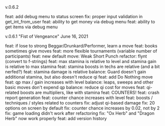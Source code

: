 v.0.6.2


feat: add debug menu to status screen
fix: proper input validation in get_int_from_user
feat: ability to get money via debug menu
feat: ability to get items via debug menu


v.0.6.1
"Fist of Vengeance"
June 16, 2021

feat: if lose to strong Beggar/Drunkard/Performer, learn a move
feat: books sometimes give moves
feat: more flexible tournaments (variable number of participants)
feat: new default move: Weak Short Punch
refactor: flynt (convert to f-strings)
feat: max stamina is relative to level and stamina gain is relative to max stamina
feat: stamina boosts in techs are relative (and a bit nerfed?)
feat: stamina damage is relative
balance: Guard doesn't gain additional stamina, but also doesn't reduce qi
feat: add Do Nothing move
feat: qp max / gain increases with level
balance: leaps, sweeps and other basic moves don't expend qp
balance: reduce qi cost for moves
feat: qi-related boosts are multipliers, like with stamina
feat: COUNTERS!
feat: crash report generation
feat: counter chance increases with level
feat: boosts / techniques / styles related to counters
fix: adjust qi-based damage
fix: 20 options on screen by default
fix: counter chance increases by 0.02, not by 2
fix: game loading didn't work after refactoring
fix: "Ox Herb" and "Dragon Herb" now work properly
feat: add version history
